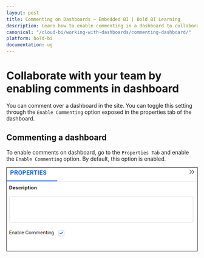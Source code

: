 ```yaml
---
layout: post
title: Commenting on Dashboards – Embedded BI | Bold BI Learning
description: Learn how to enable commenting in a dashboard to collaborate with your team through user mentions in Bold BI Embedded.
canonical: "/cloud-bi/working-with-dashboards/commenting-dashboard/"
platform: bold-bi
documentation: ug
---
```


# Collaborate with your team by enabling comments in dashboard

You can comment over a dashboard in the site. You can toggle this setting through the `Enable Commenting` option exposed in the properties tab of the dashboard.

## Commenting a dashboard

To enable comments on dashboard, go to the `Properties Tab` and enable the `Enable Commenting` option. By default, this option is enabled.

![Enable Comments for Dashboard](/static/assets/embedded/working-with-dashboards/images/commenttinganddashboardwidget_dashboardmenu.PNG)
